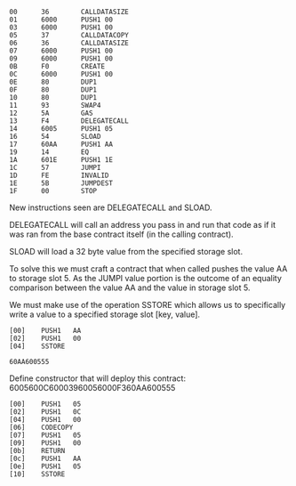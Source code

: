 ```
00      36        CALLDATASIZE
01      6000      PUSH1 00
03      6000      PUSH1 00
05      37        CALLDATACOPY
06      36        CALLDATASIZE
07      6000      PUSH1 00
09      6000      PUSH1 00
0B      F0        CREATE
0C      6000      PUSH1 00
0E      80        DUP1
0F      80        DUP1
10      80        DUP1
11      93        SWAP4
12      5A        GAS
13      F4        DELEGATECALL
14      6005      PUSH1 05
16      54        SLOAD
17      60AA      PUSH1 AA
19      14        EQ
1A      601E      PUSH1 1E
1C      57        JUMPI
1D      FE        INVALID
1E      5B        JUMPDEST
1F      00        STOP
```

New instructions seen are DELEGATECALL and SLOAD.

DELEGATECALL will call an address you pass in and run that code as if it was
ran from the base contract itself (in the calling contract).

SLOAD will load a 32 byte value from the specified storage slot.

To solve this we must craft a contract that when called pushes the value AA to storage slot
5. As the JUMPI value portion is the outcome of an equality comparison between the value AA
and the value in storage slot 5.

We must make use of the operation SSTORE which allows us to specifically write 
a value to a specified storage slot [key, value].

```
[00]	PUSH1	AA
[02]	PUSH1	00
[04]	SSTORE

60AA600555
```

Define constructor that will deploy this contract:
6005600C60003960056000F360AA600555

```
[00]	PUSH1	05
[02]	PUSH1	0C
[04]	PUSH1	00
[06]	CODECOPY	
[07]	PUSH1	05
[09]	PUSH1	00
[0b]	RETURN	
[0c]	PUSH1	AA
[0e]	PUSH1	05
[10]	SSTORE
```